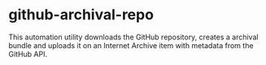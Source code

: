 # github-archival-repo

This automation utility downloads the GitHub repository, creates a archival bundle and uploads it on an Internet Archive item with metadata from the GitHub API.
